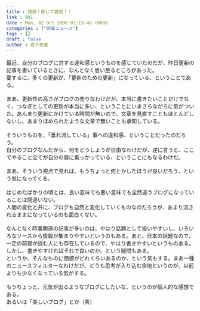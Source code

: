 ```yaml
---
title : 雑感！断じて雑感！！
link : 981
date : Mon, 02 Oct 2006 01:13:48 +0000
categories : ["時事ニュース"]
tags : []
draft : false
author : 倉下忠憲
---
```


最近、自分のブログに対する違和感というものを感じていたのだが、昨日更新の記事を書いているときに、なんとなく思い至るところがあった。<BR>要するに、多くの更新が、「更新のための更新」になっている、ということである。<BR><BR>まあ、更新性の高さがブログの売りなわけだが、本当に書きたいことだけでなく、つなぎとしての更新が本当に多い、ということにいまさらながらに気がついた。あんまり更新にかけている時間が無いので、文章を見直すこともほとんどしないし、あまりほめられたような文章で無いことも承知している。<BR><BR>そういうものを、「垂れ流している」事への違和感、ということだったのだろう。<BR>自分のブログなんだから、何をどうしようが自由なわけだが、逆に言うと、ここでやること全てが自分の肩に乗っかっている、ということにもなるわけだ。<BR><BR>まあ、そういう視点で見れば、もうちょっと何とかしたほうが良いだろう、という気になってくる。<BR><BR>はじめたばかりの頃とは、良い意味でも悪い意味でも全然違うブログになっていることは間違いない。<BR>人間の変化と共に、ブログも自然と変化していくものなのだろうが、あまり流されるままになっているのも面白くない。<BR><BR>なんとなく時事関連の記事が多いのは、やはり話題として扱いやすいし、いろいろなソースから情報が集まりやすいというのもある。あと、日本の話題なので、一定の前提が読む人にも存在しているので、やはり書きやすいというものある。<BR>しかし、書きやすければそれで良いのか、という疑問もある。<BR>というか、そんなものに価値がどれくらいあるのか、という気もする。まあ一種のニュースフィルターなわけだが、どうも思考が入り込む余地というのが、以前よりも少なくなっている気がする。<BR><BR>もうちょっと、元気が出るようなブログにしたいな、というのが個人的な感想である。<BR>あるいは「美しいブログ」とか（笑）<br><br>
